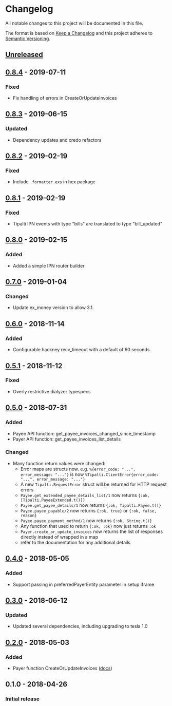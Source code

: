 # Changelog

All notable changes to this project will be documented in this file.

The format is based on [Keep a Changelog](http://keepachangelog.com/en/1.0.0/)
and this project adheres to [Semantic Versioning](http://semver.org/spec/v2.0.0.html).

## [Unreleased][]

## [0.8.4][] - 2019-07-11

### Fixed

- Fix handling of errors in CreateOrUpdateInvoices

## [0.8.3][] - 2019-06-15

### Updated

- Dependency updates and credo refactors

## [0.8.2][] - 2019-02-19

### Fixed

- Include `.formatter.exs` in hex package

## [0.8.1][] - 2019-02-19

### Fixed

- Tipalti IPN events with type "bills" are translated to type "bill_updated"

## [0.8.0][] - 2019-02-15

### Added

- Added a simple IPN router builder

## [0.7.0][] - 2019-01-04

### Changed

- Update ex_money version to allow 3.1.

## [0.6.0][] - 2018-11-14

### Added

- Configurable hackney recv_timeout with a default of 60 seconds.

## [0.5.1][] - 2018-11-12

### Fixed

- Overly restrictive dialyzer typespecs

## [0.5.0][] - 2018-07-31

### Added

- Payee API function: get_payee_invoices_changed_since_timestamp
- Payer API function: get_payee_invoices_list_details

### Changed

- Many function return values were changed:
  - Error maps are structs now. e.g. `%{error_code: "...", error_message: "..."}` is now `%Tipalti.ClientError{error_code: "...", error_message: "..."}`
  - A new `Tipalti.RequestError` struct will be returned for HTTP request errors
  - `Payee.get_extended_payee_details_list/1` now returns `{:ok, [Tipalti.PayeeExtended.t()]}`
  - `Payee.get_payee_details/1` now returns `{:ok, Tipalti.Payee.t()}`
  - `Payee.payee_payable/2` now returns `{:ok, true}` or `{:ok, false, reason}`
  - `Payee.payee_payment_method/1` now returns `{:ok, String.t()}`
  - Any function that used to return `{:ok, :ok}` now just returns `:ok`
  - `Payer.create_or_update_invoices` now returns the list of responses directly instead of wrapped in a map
  - refer to the documentation for any additional details

## [0.4.0][] - 2018-05-05

### Added

- Support passing in preferredPayerEntity parameter in setup iframe

## [0.3.0][] - 2018-06-12

### Updated

- Updated several dependencies, including upgrading to tesla 1.0

## [0.2.0][] - 2018-05-03

### Added

- Payer function CreateOrUpdateInvoices ([docs](https://hexdocs.pm/tipalti/Tipalti.API.Payer.html#create_or_update_invoices/0))

## 0.1.0 - 2018-04-26

### Initial release

[Unreleased]: https://github.com/peek-travel/tipalti-elixir/compare/0.8.4...HEAD
[0.8.4]: https://github.com/peek-travel/tipalti-elixir/compare/0.8.3...0.8.4
[0.8.3]: https://github.com/peek-travel/tipalti-elixir/compare/0.8.2...0.8.3
[0.8.2]: https://github.com/peek-travel/tipalti-elixir/compare/0.8.1...0.8.2
[0.8.1]: https://github.com/peek-travel/tipalti-elixir/compare/0.8.0...0.8.1
[0.8.0]: https://github.com/peek-travel/tipalti-elixir/compare/0.7.0...0.8.0
[0.7.0]: https://github.com/peek-travel/tipalti-elixir/compare/0.6.0...0.7.0
[0.6.0]: https://github.com/peek-travel/tipalti-elixir/compare/0.5.1...0.6.0
[0.5.1]: https://github.com/peek-travel/tipalti-elixir/compare/0.5.0...0.5.1
[0.5.0]: https://github.com/peek-travel/tipalti-elixir/compare/0.4.0...0.5.0
[0.4.0]: https://github.com/peek-travel/tipalti-elixir/compare/0.3.0...0.4.0
[0.3.0]: https://github.com/peek-travel/tipalti-elixir/compare/0.2.0...0.3.0
[0.2.0]: https://github.com/peek-travel/tipalti-elixir/compare/0.1.0...0.2.0
